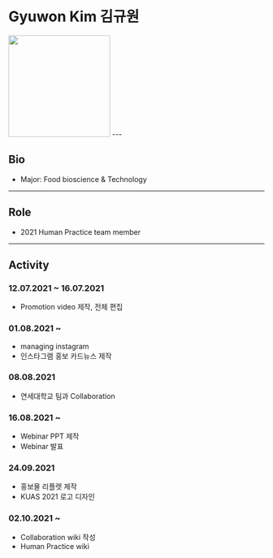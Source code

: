 

# Gyuwon Kim 김규원
<img src=https://user-images.githubusercontent.com/87228507/135812675-786f5e16-ed81-4491-9415-87cf32786aa3.png width=200px height=200px>
---

## Bio
* Major: Food bioscience & Technology

---

## Role
* 2021 Human Practice team member

---

## Activity
### 12.07.2021 ~ 16.07.2021
* Promotion video 제작, 전체 편집

### 01.08.2021 ~
* managing instagram
* 인스타그램 홍보 카드뉴스 제작

### 08.08.2021 
* 연세대학교 팀과 Collaboration

### 16.08.2021 ~
* Webinar PPT 제작
* Webinar 발표

### 24.09.2021 
* 홍보물 리플렛 제작
* KUAS 2021 로고 디자인

### 02.10.2021 ~ 
* Collaboration wiki 작성
* Human Practice wiki 

